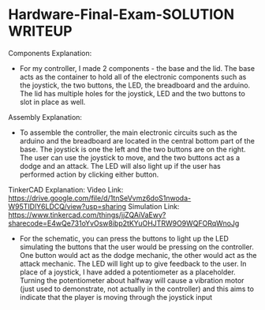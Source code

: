 # Hardware-Final-Exam-SOLUTION WRITEUP

Components Explanation:
- For my controller, I made 2 components - the base and the lid. The base acts as the container to hold all of the electronic components such as the joystick, the two buttons, the LED, the breadboard and the arduino. The lid has multiple holes for the joystick, LED and the two buttons to slot in place as well. 

Assembly Explanation: 
- To assemble the controller, the main  electronic circuits such as the arduino and the breadboard are located in the central bottom part of the base. The joystick is one the left and the two buttons are on the right. The user can use the joystick to move, and the two buttons act as a dodge and an attack. The LED will also light up if the user has performed action by clicking either button. 

TinkerCAD Explanation:
Video Link: https://drive.google.com/file/d/1tnSeVvmz6doS1nwoda-W95TIDlY6LDCQ/view?usp=sharing
Simulation Link: https://www.tinkercad.com/things/jjZQAiVaEwy?sharecode=E4wQe731oYvOsw8ibp2tKYuOHJTRW9O9WQFORqWnoJg
- For the schematic, you can press the buttons to light up the LED simulating the buttons that the user would be pressing on the controller. One button would act as the dodge mechanic, the other would act as the attack mechanic. The LED will light up to give feedback to the user. In place of a joystick, I have added a potentiometer as a placeholder. Turning the potentiometer about halfway will cause a vibration motor (just used to demonstrate, not actually in the controller) and this aims to indicate that the player is moving through the joystick input

